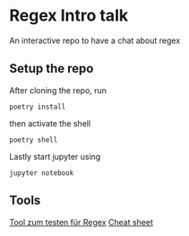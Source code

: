 # Regex Intro talk

An interactive repo to have a chat about regex

## Setup the repo

After cloning the repo, run
```
poetry install
```
then activate the shell
```
poetry shell
```

Lastly start jupyter using
```
jupyter notebook
```

## Tools

[Tool zum testen für Regex](https://regex101.com/)
[Cheat sheet](https://quickref.me/regex)
